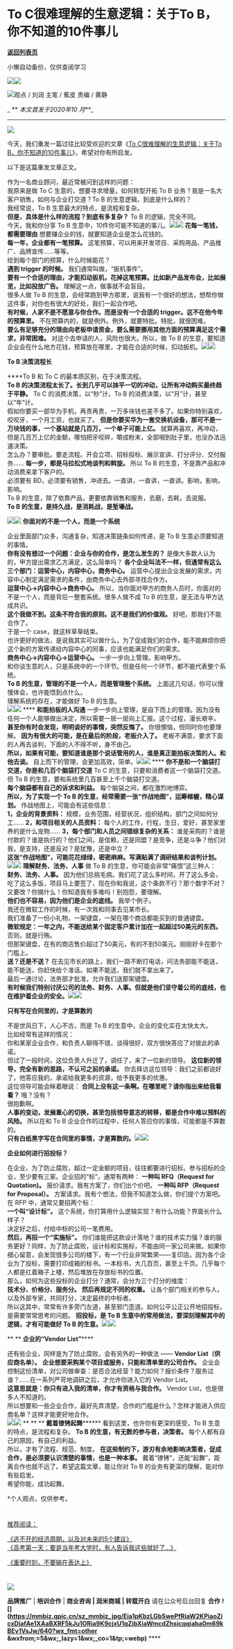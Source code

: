 # To C很难理解的生意逻辑：关于To B，你不知道的10件事儿

[**返回列表页**](/gzh/刘润)

小懒自动备份，仅供查阅学习

![](https://mmbiz.qpic.cn/sz_mmbiz_png/Eia1pKbzLGbShFwPjWu0aVJibFzTM5DlxkZZJHiaEyk4QGiceiaroRMukR173LyOyeGMgPhicPqtJ215ficlDcXBy3gRw/640?wx_fmt=other&wxfrom;=5&wx;_lazy=1&wx;_co=1&tp;=webp)[![](https://mmbiz.qpic.cn/sz_mmbiz_jpg/Eia1pKbzLGbQhGt5baXB4MZRmeUPcgSibkuQtM4xNtKuotpB3QibRuqD6k6aNDQPrK6bveQe7iaiaW1FMZZPicM9g5Cg/640?wx_fmt=other&from;=appmsg&wxfrom;=5&wx;_lazy=1&wx;_co=1&tp;=webp)]()

![](https://mmbiz.qpic.cn/sz_mmbiz_png/Eia1pKbzLGbQ8npD7h8JONZXfHDia7IUCv3Qmkwcd2WuBg4LXsnd5SCicGibjzE2suV9xPP2zDWLhUcj3C6kHwNUOQ/640?wx_fmt=png)观点
/ 刘润 主笔 / 蕉皮  责编 / 黄静

  
 _ ** _本文首发于2020年10_ _月_**_  

* * *

  

  

![](https://mmbiz.qpic.cn/sz_mmbiz_png/Eia1pKbzLGbQ2lP600v6XALulWwxkyLicicgQJBYfG0YTom4DXjWNHWJWiallou3776XVrbRGYXicK8KZEoBLyOaUAg/640?wx_fmt=png)

今天，我们重发一篇过往比较受欢迎的文章《[To C很难理解的生意逻辑：关于To
B，你不知道的10件事儿](https://mp.weixin.qq.com/s?__biz=MjM5NjM5MjQ4MQ==&mid=2651631271&idx=1&sn=fc4f66450679aa8069153249999ae6fe&chksm=bd11f5e98a667cff5795cd04f6812dee9fb85fb9009ac1b17e5a11dee703a4ca13f22d2d7dc5&scene=21#wechat_redirect)》，希望对你有所启发。

以下是这篇重发文章正文。

  

作为一名商业顾问，最近常被问到这样的问题：  
我原来是做 To C 生意的，想要寻求增量，如何转型开拓 To B 业务？我是一名大客户销售，如何与企业打交道？To B 的生意逻辑，到底是什么样的？  
我经常说，To B 生意最大的特点，是流程和复杂。  
 **但是，具体是什么样的流程？到底有多复杂？** To B 的逻辑，完全不同。  
今天，我和你分享 To B
生意中，10件你可能不知道的事儿。![](https://mmbiz.qpic.cn/sz_mmbiz_png/Eia1pKbzLGbSRfGCibu8AM1klREZZvTe2N0shSU5yxjE5ObpYOlXCvcuIc7VgKC7sqZnCcP4X4M8rEXT2ibykdbBA/640?wx_fmt=png&from;=appmsg&wxfrom;=5&wx;_lazy=1&wx;_co=1)![](https://mmbiz.qpic.cn/sz_mmbiz_png/Eia1pKbzLGbQ2lP600v6XALulWwxkyLicicQkWsXkiaTw9CK00VSu2azJibI06Ywx67tKBPqgdK4KVMORGuzLwib0JLg/640?wx_fmt=png&wxfrom;=5&wx;_lazy=1&wx;_co=1)
**花每一笔钱，都需要理由** 想要赚企业的钱，就要知道企业是怎么花钱的。  
 **每一年，企业都有一笔预算。** 这笔预算，可以用来开发项目、采购用品、产品推广、品牌宣传……等等。  
给到每个部门的预算，什么时候能花？  
 **遇到 trigger 的时候。** 我们通常叫做，“扳机事件”。  
 **要有一个合适的理由，才能扣动扳机，花掉这笔预算。比如新产品发布会，比如展览，比如投放广告。** 理解这一点，做事就不会盲目。  
很多人做 To B 的生意，会经常跑到甲方那里，说我有一个很好的想法，想帮你做这件事，对你也有很大的好处，我们一起合作吧。  
 **有时候，人家不是不愿意与你合作。而是没有一个合适的 trigger。这不在他今年的预算里。**
不在预算内的，就是例外。例外，就要特批。特批，就很困难。  
 **要么有足够充分的理由向老板申请资金，要么需要挪用其他方面的预算满足这个需求，非常困难。** 对这个去申请的人，风险也很大。所以，做 To B
的生意，要知道企业会在什么地方花钱，预算放在哪里，才能在合适的时候，扣动扳机。![](https://mmbiz.qpic.cn/sz_mmbiz_png/Eia1pKbzLGbSRfGCibu8AM1klREZZvTe2N0shSU5yxjE5ObpYOlXCvcuIc7VgKC7sqZnCcP4X4M8rEXT2ibykdbBA/640?wx_fmt=png&from;=appmsg&wxfrom;=5&wx;_lazy=1&wx;_co=1)![](https://mmbiz.qpic.cn/sz_mmbiz_png/Eia1pKbzLGbQ2lP600v6XALulWwxkyLicic9V0KaXYibNxOAibLiaO0KzH38x27E7jTXuZsAXISsZcKPY0xqAdkkBu8g/640?wx_fmt=png&wxfrom;=5&wx;_lazy=1&wx;_co=1)

 **To B 决策流程长**

 ****To B 和 To C 的最本质区别，在于决策流程。  
 **To B 的决策流程太长了。长到几乎可以抹平一切的冲动，让所有冲动购买最终趋于平静。** To C 的消费决策，以“秒”计。To B
的消费决策，以“月”计，甚至以“年”计。  
假如你要买一部华为手机，再贵再贵，一万多块钱也差不多了。如果你特别喜欢，咬咬牙，一个月工资，也就买了。
**但是你要买华为一套交换机设备，那可不是一万块钱的事，一个基站就是几百万，一个单子可能上亿。**
就算再喜欢，再冲动，但是几百万上亿的金额，哪怕把牙咬碎，嚼成粉末，全部咽到肚子里，也没办法迅速决策。  
怎么办？要审批。要走流程。开会立项、招标投标、展示宣讲、打分评分、交付服务…… **每一步，都是马拉松式地谈判和斡旋。** 所以 To B
的生意，不是靠产品和冲动消费来拿下客户的。  
必须要有 BD，必须要有销售，冲进去。一直讲，一直讲，一直讲。影响，影响，影响。  
To B 的生意，除了依靠产品，更要依靠销售和服务，去磨，去耗，去说服。  
 **To B 的生意，是持久战，是消耗战，是堑壕战。**

![](https://mmbiz.qpic.cn/sz_mmbiz_png/Eia1pKbzLGbSRfGCibu8AM1klREZZvTe2N0shSU5yxjE5ObpYOlXCvcuIc7VgKC7sqZnCcP4X4M8rEXT2ibykdbBA/640?wx_fmt=png&from;=appmsg&wxfrom;=5&wx;_lazy=1&wx;_co=1)![](https://mmbiz.qpic.cn/sz_mmbiz_png/Eia1pKbzLGbQ2lP600v6XALulWwxkyLicicjY4JpucWiaHNkofOzzP1LMFY762EjFjUEw0DllPFArwxgxDPK0oPHbw/640?wx_fmt=png&wxfrom;=5&wx;_lazy=1&wx;_co=1)
**你面对的不是一个人，而是一个系统**  

企业里面部门众多，沟通复杂，知道决策链条如何传递，是 To B 生意必须要知道的事情。  
 **你有没有想过一个问题：企业与你的合作，是怎么发生的？** 是像大多数人认为的，甲方提出需求乙方满足，这么简单吗？
**各个企业叫法不一样，但通常有这么三个部门：运营中心，内容中心，商务中心。**
运营中心提出企业发展的需求，内容中心制定满足需求的条件，由商务中心去外部寻找合作方。  
 **运营中心→内容中心→商务中心。** 所以，当你面对甲方的商务人员时，你面对的不是一个人，而是背后一整套系统。很多人做不成 To B
的生意，是无法与甲方达成共识。  
 **这个我做不到。这条不符合我的原则。这不是我们的价值观。** 好吧，那我们不能合作了。  
于是一个 case，就这样草草结束。  
也许更好的做法，是说我其实可以做什么，为了促成我们的合作，能不能麻烦你把这个新的方案传递给内容中心的同事，应该也能满足你们的需求。  
 **商务中心→内容中心→运营中心。** 一步一步向上管理。影响甲方。  
和你谈生意的人，只是系统中的一个环节。但是任何一个环节，都不能代表整个系统。  
 **To B 的生意，管理的不是一个人，而是管理整个系统。** 上面这几句话，你可以慢慢体会，也许能悟到点什么。  
理解系统的存在，才能做好 To B 的生意。  
![](https://mmbiz.qpic.cn/sz_mmbiz_png/Eia1pKbzLGbSRfGCibu8AM1klREZZvTe2N0shSU5yxjE5ObpYOlXCvcuIc7VgKC7sqZnCcP4X4M8rEXT2ibykdbBA/640?wx_fmt=png&from;=appmsg&wxfrom;=5&wx;_lazy=1&wx;_co=1)![](https://mmbiz.qpic.cn/sz_mmbiz_png/Eia1pKbzLGbQ2lP600v6XALulWwxkyLicicWQKuXne8icqnvLdqSswoAEtdbYw6bDp6SRSdr8NFRVxhv09bVBPAmqw/640?wx_fmt=png&wxfrom;=5&wx;_lazy=1&wx;_co=1)
**** **和能拍板的人沟通** 一步一步向上管理，是自下而上的管理。因为没有任何一个人能够做出决定，所以需要一层一层向上汇报。这个过程，漫长艰辛。
**甚至你有时会发现，明明谈好的事情，突然反悔了。** 你很懊恼，但同时你也要理解。 **因为有很大的可能，是在最后的阶段，老板介入了。**
老板不满意，要求下面的人再去谈判，下面的人不得不听，身不由己。  
 **所以，如果有可能，要知道谁是那个说话管用的人，谁是真正能拍板决策的人。和他去谈。**
自上而下的管理，会更加高效，简单。![](https://mmbiz.qpic.cn/sz_mmbiz_png/Eia1pKbzLGbSRfGCibu8AM1klREZZvTe2N0shSU5yxjE5ObpYOlXCvcuIc7VgKC7sqZnCcP4X4M8rEXT2ibykdbBA/640?wx_fmt=png&from;=appmsg&wxfrom;=5&wx;_lazy=1&wx;_co=1)![](https://mmbiz.qpic.cn/sz_mmbiz_png/Eia1pKbzLGbQ2lP600v6XALulWwxkyLicics1zXLcytHWdeqGn5VU2Y8wGLjElBosmG94oeK1mYEEPIwj37Qx5yUg/640?wx_fmt=png&wxfrom;=5&wx;_lazy=1&wx;_co=1)
**** **你不是和一个脑袋打交道，你是和几百个脑袋打交道** To C 的生意，只要和消费者这一个脑袋打交道。但 To B
的生意，要和系统里几百甚至上千个脑袋打交道。  
 **每个脑袋都有自己的诉求和利益。** 每个脑袋之间，都在激烈地博弈。  
 **所以，为了实现一个 To B 的生意，经常需要一张“作战地图”，运筹帷幄，精心谋划。** 作战地图上，可能会有这些信息：  
 **1，企业的背景资料：** 规模，业务范围，经营状况，组织结构，部门之间如何分工…… **2，和项目相关的人员资料：**
每个人的工作，行程，生日，爱好，甚至家里养的是什么宠物…… **3，每个部门和人员之间错综复杂的关系：**
谁是采购的？谁是付款的？谁是执行的？他们之间，是信赖，还是同盟？是竞争，还是斗争？他们对我，是支持，还是反对？是犹豫，还是中立？  
**这张“作战地图”，可能花花绿绿，密密麻麻。写满贴满了调研结果和谈判计划。**![](https://mmbiz.qpic.cn/sz_mmbiz_png/Eia1pKbzLGbSRfGCibu8AM1klREZZvTe2N0shSU5yxjE5ObpYOlXCvcuIc7VgKC7sqZnCcP4X4M8rEXT2ibykdbBA/640?wx_fmt=png&from;=appmsg&wxfrom;=5&wx;_lazy=1&wx;_co=1)![](https://mmbiz.qpic.cn/sz_mmbiz_png/Eia1pKbzLGbQ2lP600v6XALulWwxkyLicicUqUzf0EsXibeSbT8ZyicrmyfPp74ibCvj606qZiaibDwnfCws4ibN4WRd9nw/640?wx_fmt=png&wxfrom;=5&wx;_lazy=1&wx;_co=1)
**理解财务、法务、人事** 做 To B 的生意，你可能会非常“痛恨”这三种人：  
 **财务、法务、人事。**
因为他们总挑毛病。我们花了这么多时间，开了这么多会，吃了这么多饭，项目马上要签了，现在你和我说，这个条款不行？那个数字不对？又要改？你搞什么！你知道我有多难吗！别抱怨，要理解。  
 **他们也不容易，因为他们是企业的底线。** 我举个例子。  
我还在微软工作的时候，有一次我和同事去见某市长。  
我们准备了一份小礼物，一架键盘，一架在哪个商店都能买到的普通键盘。  
 **微软规定：一年之内，不能送给某个固定客户累计加在一起超过50美元的东西。** 否则，就是行贿。  
但那架键盘，在有的商店售价超过了50美元，有的不到50美元。刚刚好卡在那个门槛上。  
 **送？还是不送？** 在去见市长的路上，我们一路不断打电话，问法务部能不能送，能不能送，你赶快给个准话。如果不能送，我们就不拿出来了。  
最后一通讨论，法务部才批准，允许我们送那架键盘。  
**有时候我们特别讨厌公司的法务、财务、人事。但就是他们坚守着公司的底线，也在维护着企业的安全。**![](https://mmbiz.qpic.cn/sz_mmbiz_png/Eia1pKbzLGbSRfGCibu8AM1klREZZvTe2N0shSU5yxjE5ObpYOlXCvcuIc7VgKC7sqZnCcP4X4M8rEXT2ibykdbBA/640?wx_fmt=png&from;=appmsg&wxfrom;=5&wx;_lazy=1&wx;_co=1)![](https://mmbiz.qpic.cn/sz_mmbiz_png/Eia1pKbzLGbQ2lP600v6XALulWwxkyLiciceClqTsLFMh0wp1bXenvc99eRia6ZRwXONxFwsVqXI2oFks2yhFIKQYQ/640?wx_fmt=png&wxfrom;=5&wx;_lazy=1&wx;_co=1)

 **只有写在合同里的，才是算数的**

不是世风日下，人心不古，而是 To B 的生意中，企业的变化实在太快太大。  
比如经常有这样的情况：  
你和某家企业合作，和负责人聊得不错，谈得很好，双方很快答应了对彼此的承诺。  
但过了一段时间，这位负责人升迁了，调任了，来了一位新的领导。 **这位新的领导，完全有新的思路，不认可之前的承诺。**
你去拜访这位领导：我们之前都说好了，他答应我的，承诺给我更多的资源，给予我更多的优惠。  
这位领导可能会眯着眼说： **合同上没有这一条啊。在哪里呢？请你指出来给我看看？** 哦？没有？  
很抱歉啊。  
 **人事的变动，发展重心的切换，甚至包括领导意志的转移，都是合作中难以预料的风险。** 所以在和 To B
企业合作的过程中，任何人答应你的事情，可能都是不算数的。  
**只有白纸黑字写在合同里的事情，才是算数的。**![](https://mmbiz.qpic.cn/sz_mmbiz_png/Eia1pKbzLGbSRfGCibu8AM1klREZZvTe2N0shSU5yxjE5ObpYOlXCvcuIc7VgKC7sqZnCcP4X4M8rEXT2ibykdbBA/640?wx_fmt=png&from;=appmsg&wxfrom;=5&wx;_lazy=1&wx;_co=1)![](https://mmbiz.qpic.cn/sz_mmbiz_png/Eia1pKbzLGbQ2lP600v6XALulWwxkyLicicwiaiaP9LEARFEKR0z2r8kcJ2ibWuPS47e8ARTwmSud3pJ9rXlucgabibww/640?wx_fmt=png&wxfrom;=5&wx;_lazy=1&wx;_co=1)

 **企业如何进行招投标？**

在企业，为了防止腐败，超过一定金额的项目，往往都要进行招标。参与招标的企业，至少要有三家。企业招的“标”，通常有两种： **一种叫 RFQ（Request
for Quotation)。** 报价请求。我有方案了，你们出个价吧。 **一种叫 RFP（Request for Proposal）。**
方案请求。我有个想法，但我不知道怎么做，你们提个方案吧。  
在 RFP 中，通常又要招两个标：  
 **一个叫“设计标”。** 这个系统，你打算用什么逻辑实现？有什么功能？界面长什么样子？  
决定好之后，付给中标的公司一笔费用。  
 **然后，再招一个“实施标”。**
你们谁能把这款设计落地？谁的技术实力强？谁的服务更好？同样，为了防止腐败，设计标和实施标，不能由同一家公司来做。如果你细心留意，会发现很多公司的楼下，有一个行业非常繁荣——复印店。因为各个企业为了投标，需要打印成箱的标书。一本标书，大几百页，甚至上千页。几乎每个人都是扛着箱子上楼，然后堆放在存放标书的位置。  
那么，如何为这些投标的企业打分？通常，会分为三个打分的维度：  
 **技术分、价格分、服务分。** **然后再规定不同的权重。** 让各个部门相关的参与人，以及外部专家，共同打分，决定最终的中标者。  
所以这其中，常常有许多旁门左道，甚至邪门歪道。如何公平公正公开地招投标，是需要常常思考的问题。 **招投标，是 To B
生意中的常用做法，要深刻理解其中的逻辑，才有可能做好 To B
的生意。**![](https://mmbiz.qpic.cn/sz_mmbiz_png/Eia1pKbzLGbSRfGCibu8AM1klREZZvTe2N0shSU5yxjE5ObpYOlXCvcuIc7VgKC7sqZnCcP4X4M8rEXT2ibykdbBA/640?wx_fmt=png&from;=appmsg&wxfrom;=5&wx;_lazy=1&wx;_co=1)![](https://mmbiz.qpic.cn/sz_mmbiz_png/Eia1pKbzLGbQ2lP600v6XALulWwxkyLicicCdMzrA1XThye4NHrCusjpianQXS2DtmVUprfOjrxcVhOf5yVAGxx3Ig/640?wx_fmt=png&wxfrom;=5&wx;_lazy=1&wx;_co=1)

 ** ** **企业的“Vendor List”******

还有些企业，同样是为了防止腐败，会有另外的一种做法 —— **Vendor List（供应商名单）。**
**企业想要采购某个项目或服务，只能和清单里的公司合作。**
企业会控制这份清单，对公司做审查：是否合法经营？能力如何？报价条件？服务过谁？……在一系列严苛地调研之后，才允许你进入它的 Vendor List。  
 **这意思就是：你只有进入我的清单，你才有资格与我合作。** Vendor List，也是很多人不知道的。  
所以想要和一些企业合作，最好先弄清楚，合作的门槛是什么？怎样才能进入供应商名单？这样才能更好地合作。  
![](https://mmbiz.qpic.cn/sz_mmbiz_png/Eia1pKbzLGbSRfGCibu8AM1klREZZvTe2N0shSU5yxjE5ObpYOlXCvcuIc7VgKC7sqZnCcP4X4M8rEXT2ibykdbBA/640?wx_fmt=png&from;=appmsg&wxfrom;=5&wx;_lazy=1&wx;_co=1)![](https://mmbiz.qpic.cn/sz_mmbiz_png/Eia1pKbzLGbQ2lP600v6XALulWwxkyLicicVetNc7OoVzWbluSskPHn0fX6DOjSbPprF8lAHzQCIdXJLdbb4adgZg/640?wx_fmt=png&wxfrom;=5&wx;_lazy=1&wx;_co=1)
** ** ** **戴着镣铐起舞******** 看到这里，也许你有更深的感受，To B 生意的特点，是流程和复杂。 **To B
的生意，有无数的参与者，决策者。** 每个人都有自己的原因，有自己的利益。  
所以，才有了流程、规范、制度。 **在这些制约下，游刃有余地影响决策者，促成合作，是必须要认识清楚的事情，也是一种本事。**
戴着“镣铐”，还能“起舞”，距离合作也就不远了。希望这篇文章，能让你对 To B 的业务有更深的理解，能对你有些启发。  
希望你能，成功起舞。

*个人观点，仅供参考。

  

#
[](https://mp.weixin.qq.com/s?__biz=MjM5NjM5MjQ4MQ==&mid=2651740052&idx=2&sn=504c137646539c6548eb86345a4dd21a&chksm=bd130cda8a6485cc6c9b781441b28b7f0b986d8daffbbe838c8a757d0bbf61d3423f059d1594&token=679122495&lang=zh_CN&scene=21#wechat_redirect)

#
[推荐阅读：](https://mp.weixin.qq.com/s?__biz=MjM5NjM5MjQ4MQ==&mid=2651740553&idx=2&sn=8f3b8d53bdf34a7be06855cddff0fe0b&chksm=bd1302c78a648bd146de0af933f5576edb33b7b5ec67c70c9b6db16de50fed8c401cb3fc2a81&token=139835386&lang=zh_CN&scene=21#wechat_redirect)

[《逃不开的经济周期，以及对未来的5个建议》](https://mp.weixin.qq.com/s?__biz=MjM5NjM5MjQ4MQ==&mid=2651740553&idx=2&sn=8f3b8d53bdf34a7be06855cddff0fe0b&chksm=bd1302c78a648bd146de0af933f5576edb33b7b5ec67c70c9b6db16de50fed8c401cb3fc2a81&token=139835386&lang=zh_CN&scene=21#wechat_redirect)  
[《高考第一天：要是当年考大学时，有人告诉我这些就好了…》](https://mp.weixin.qq.com/s?__biz=MjM5NjM5MjQ4MQ==&mid=2651740449&idx=2&sn=0f9bdfa5c1909663fd680b34f882cf63&chksm=bd13026f8a648b79c446dfa206d33680e3081191dff661d0e9d8fc2a3674bea3a2c77dc28982&token=139835386&lang=zh_CN&scene=21#wechat_redirect)

[《重要时刻，不要输在表达上》](https://mp.weixin.qq.com/s?__biz=MjM5NjM5MjQ4MQ==&mid=2651740369&idx=2&sn=74140b5907b83c82fa6ada0816ffa7d2&chksm=bd13039f8a648a897728d2f6922ab4b63e468cd9acad353d9505f4beae9efcf6d075f6cd0e12&token=139835386&lang=zh_CN&scene=21#wechat_redirect)

#
[](https://mp.weixin.qq.com/s?__biz=MjM5NjM5MjQ4MQ==&mid=2651740173&idx=2&sn=c91a8a1e8ba16016384340b5a6a3331a&chksm=bd1303438a648a554955c55399cfa4423425b18ae2f7f9040d543db30643f84f7228defa6a07&token=35644511&lang=zh_CN&scene=21#wechat_redirect)

#
[](https://mp.weixin.qq.com/s?__biz=MjM5NjM5MjQ4MQ==&mid=2651739583&idx=2&sn=c24c821ec742170e763cc4f5edcc5723&chksm=bd130ef18a6487e71dc6eb4658b2defda6b610ae212c8a8c6e5f694959858d023a4b6c4ebb72&token=539351468&lang=zh_CN&scene=21#wechat_redirect)

#
[](https://mp.weixin.qq.com/s?__biz=MjM5NjM5MjQ4MQ==&mid=2651738452&idx=1&sn=4a4a6376eed2a5eec818a4bc4ccce883&chksm=bd130a1a8a64830cc0f9f5787560faa0b96c68b9ad3c0b8076ad1facea626ba294d8d8ded6b4&token=223662411&lang=zh_CN&scene=21#wechat_redirect)

![](https://mmbiz.qpic.cn/sz_mmbiz_gif/Eia1pKbzLGbTfTW1B9hiaoFy7PA5WKKgI1k51j14KG2lcB5Rk8Qibdfqne2BHOzB1af5Nd4BOtfoSj8iaopNCiaXKPg/640?wx_fmt=gif&from;=appmsg&tp;=webp&wxfrom;=5&wx;_lazy=1&wx;_co=1)

 **品牌推广** | **培训合作** | **商业咨询 | 润米商城** **| 转载开白** 请在公众号后台回复 **合作**
**![](https://mmbiz.qpic.cn/sz_mmbiz_jpg/Eia1pKbzLGbSwePfRiaW2KPiaoZicxDiafAe1XAaBXRF5kJu1ORia9K9cjxU1qZibXiaWmcdZhsicqqiaba0m69kBEv1VsJw/640?wx_fmt=other
&wxfrom;=5&wx;_lazy=1&wx;_co=1&tp;=webp)** ****

